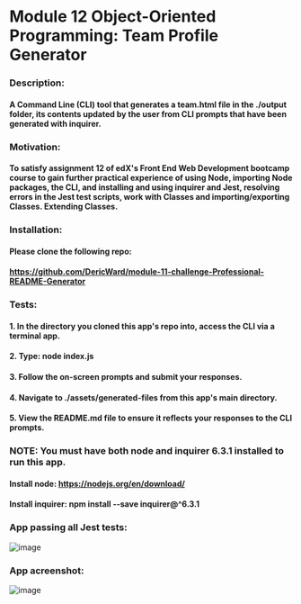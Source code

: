# Module 12 Object-Oriented Programming: Team Profile Generator
### Description:
#### A Command Line (CLI) tool that generates a team.html file in the ./output folder, its contents updated by the user from CLI prompts that have been generated with inquirer.
### Motivation:
#### To satisfy assignment 12 of edX's Front End Web Development bootcamp course to gain further practical experience of using Node, importing Node packages, the CLI, and installing and using inquirer and Jest, resolving errors in the Jest test scripts, work with Classes and importing/exporting Classes. Extending Classes.
### Installation:
#### Please clone the following repo: 
#### https://github.com/DericWard/module-11-challenge-Professional-README-Generator
### Tests:
#### 1. In the directory you cloned this app's repo into, access the CLI via a terminal app.
#### 2. Type: node index.js
#### 3. Follow the on-screen prompts and submit your responses.
#### 4. Navigate to ./assets/generated-files from this app's main directory.
#### 5. View the README.md file to ensure it reflects your responses to the CLI prompts.
### NOTE: You must have both node and inquirer 6.3.1 installed to run this app.
#### Install node: https://nodejs.org/en/download/
#### Install inquirer: npm install --save inquirer@^6.3.1
### App passing all Jest tests:
![image](https://user-images.githubusercontent.com/50495939/223232631-686c5b92-9253-4871-8c0d-c823630a2239.png)
### App acreenshot:
![image](https://user-images.githubusercontent.com/50495939/223194164-294ca6c3-f518-4c52-bcb0-3a125d44549d.png)

